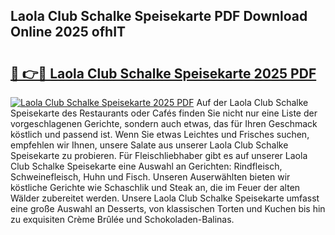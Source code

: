## Laola Club Schalke Speisekarte PDF Download Online 2025 ofhIT

# <h2><a href="http://gca8ivl.nevu.top/?p=Laola+Club+Schalke+Speisekarte">🔗 👉🔴 Laola Club Schalke Speisekarte 2025 PDF</a></h2>

[![Laola Club Schalke Speisekarte 2025 PDF](https://i.imgur.com/dBaPXMq.png)](http://gca8ivl.nevu.top/?p=Laola+Club+Schalke+Speisekarte)
Auf der Laola Club Schalke Speisekarte des Restaurants oder Cafés finden Sie nicht nur eine Liste der vorgeschlagenen Gerichte, sondern auch etwas, das für Ihren Geschmack köstlich und passend ist. Wenn Sie etwas Leichtes und Frisches suchen, empfehlen wir Ihnen, unsere Salate aus unserer Laola Club Schalke Speisekarte zu probieren. Für Fleischliebhaber gibt es auf unserer Laola Club Schalke Speisekarte eine Auswahl an Gerichten: Rindfleisch, Schweinefleisch, Huhn und Fisch. Unseren Auserwählten bieten wir köstliche Gerichte wie Schaschlik und Steak an, die im Feuer der alten Wälder zubereitet werden. Unsere Laola Club Schalke Speisekarte umfasst eine große Auswahl an Desserts, von klassischen Torten und Kuchen bis hin zu exquisiten Crème Brûlée und Schokoladen-Balinas.
